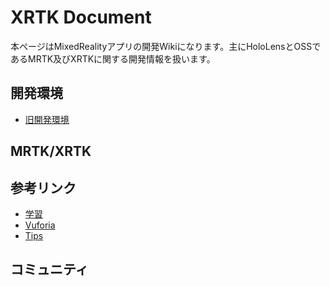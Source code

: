 # XRTK Document  
本ページはMixedRealityアプリの開発Wikiになります。主にHoloLensとOSSであるMRTK及びXRTKに関する開発情報を扱います。

## 開発環境
- [旧開発環境](./legacyDevelopEnvironment.md)

## MRTK/XRTK

## 参考リンク
- [学習](./learning.md)
- [Vuforia](./vufoia.md)
- [Tips](./tips.md)

## コミュニティ

